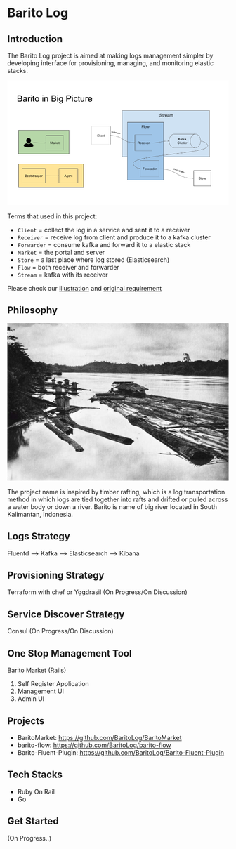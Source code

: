 # Barito Log

## Introduction

The Barito Log project is aimed at making logs management simpler by developing interface for provisioning, managing, and monitoring elastic stacks.

![Barito in Big Picture](illustrations/3-barito-in-big-picture.png)

Terms that used in this project:
- `Client` = collect the log in a service and sent it to a receiver
- `Receiver` = receive log from client and produce it to a kafka cluster
- `Forwarder` = consume kafka and forward it to a elastic stack
- `Market` = the portal and server 
- `Store` = a last place where log stored (Elasticsearch)
- `Flow` = both receiver and forwarder
- `Stream` = kafka with its receiver

Please check our [illustration](illustration/readme.md) and [original requirement](original_requirement)

## Philosophy

![Timber Rafting in Barito River](illustrations/0-timber-rafting-in-barito-river.jpg)

The project name is inspired by timber rafting, which is a log transportation method in which logs are tied together into rafts and drifted or pulled across a water body or down a river. Barito is name of big river located in South Kalimantan, Indonesia. 

## Logs Strategy

Fluentd --> Kafka --> Elasticsearch --> Kibana

## Provisioning Strategy

Terraform with chef or Yggdrasil (On Progress/On Discussion)

## Service Discover Strategy

Consul (On Progress/On Discussion)

## One Stop Management Tool

Barito Market (Rails)
1. Self Register Application
2. Management UI
3. Admin UI

## Projects 

- BaritoMarket: https://github.com/BaritoLog/BaritoMarket
- barito-flow: https://github.com/BaritoLog/barito-flow
- Barito-Fluent-Plugin: https://github.com/BaritoLog/Barito-Fluent-Plugin

## Tech Stacks

- Ruby On Rail 
- Go

## Get Started

(On Progress..)
